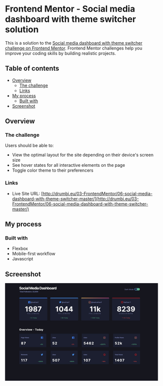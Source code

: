 # Frontend Mentor - Social media dashboard with theme switcher solution

This is a solution to the [Social media dashboard with theme switcher challenge on Frontend Mentor](https://www.frontendmentor.io/challenges/social-media-dashboard-with-theme-switcher-6oY8ozp_H). Frontend Mentor challenges help you improve your coding skills by building realistic projects. 

## Table of contents

- [Overview](#overview)
  - [The challenge](#the-challenge)
  - [Links](#links)
- [My process](#my-process)
  - [Built with](#built-with)
- [Screenshot](#screenshot)

## Overview

### The challenge

Users should be able to:

- View the optimal layout for the site depending on their device's screen size
- See hover states for all interactive elements on the page
- Toggle color theme to their preferencers

### Links

- Live Site URL: [http://drumbi.eu/03-FrontendMentor/06-social-media-dashboard-with-theme-switcher-master/](http://drumbi.eu/03-FrontendMentor/06-social-media-dashboard-with-theme-switcher-master/)

## My process

### Built with

- Flexbox
- Mobile-first workflow
- Javascript

## Screenshot

![](./screenShot/screenshot.jpg)

